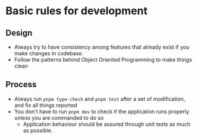 # Basic rules for development

## Design

* Always try to have consistency among features that already exist if you make changes in codebase.
* Follow the patterns behind Object Oriented Programming to make things clean

## Process

* Always run `pnpm type-check` and `pnpm test` after a set of modification, and fix all things reported
* You don't have to run `pnpm dev` to check if the application runs properly unless you are commanded to do so
  * Application behaviour should be assured through unit tests as much as possible.
